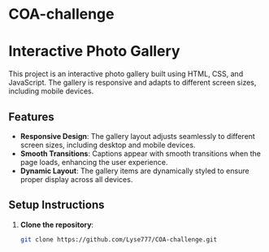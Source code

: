 # COA-challenge

# Interactive Photo Gallery

This project is an interactive photo gallery built using HTML, CSS, and JavaScript. The gallery is responsive and adapts to different screen sizes, including mobile devices.

## Features

- **Responsive Design**: The gallery layout adjusts seamlessly to different screen sizes, including desktop and mobile devices.
- **Smooth Transitions**: Captions appear with smooth transitions when the page loads, enhancing the user experience.
- **Dynamic Layout**: The gallery items are dynamically styled to ensure proper display across all devices.

## Setup Instructions

1. **Clone the repository**:

   ```bash
   git clone https://github.com/Lyse777/COA-challenge.git
